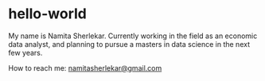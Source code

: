 # hello-world

My name is Namita Sherlekar. 
Currently working in the field as an economic data analyst, and planning to pursue a masters in data science in the next few years. 

How to reach me: 
namitasherlekar@gmail.com
